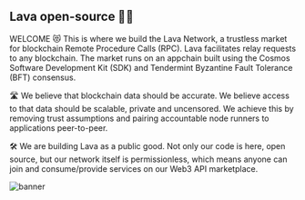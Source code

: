 ## Lava open-source 🌋👋

WELCOME 😻 This is where we build the Lava Network, a trustless market for blockchain Remote Procedure Calls (RPC).
Lava facilitates relay requests to any blockchain. The market runs on an appchain built using the Cosmos Software Development Kit (SDK) and Tendermint Byzantine Fault Tolerance
(BFT) consensus.

🛣 We believe that blockchain data should be accurate. We believe access to that data should be scalable, private and uncensored. 
We achieve this by removing trust assumptions and pairing accountable node runners to applications peer-to-peer. 

🛠 We are building Lava as a public good. Not only our code is here, open source, but our network itself is permissionless, which means anyone can join and consume/provide services on our Web3 API marketplace.

![banner](https://user-images.githubusercontent.com/2770565/203527033-64b185ab-e76c-4355-8fd4-e8be33275dc6.png)
